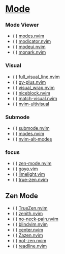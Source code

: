 # [Mode](https://yutkat.github.io/my-neovim-pluginlist/#mode)

### Mode Viewer

* ( ) [modes.nvim](https://github.com/mvllow/modes.nvim)
* ( ) [modicator.nvim](https://github.com/melkster/modicator.nvim)
* ( ) [modeui.nvim](https://github.com/doums/modeui.nvim)
* ( ) [monark.nvim](https://github.com/doums/monark.nvim)

### Visual

* ( ) [full_visual_line.nvim](https://github.com/0xAdk/full_visual_line.nvim)
* ( ) [gv-plus.nvim](https://github.com/coinator/gv-plus.nvim)
* ( ) [visual_wrap.nvim](https://github.com/bwintertkb/visual_wrap.nvim)
* ( ) [niceblock.nvim](https://github.com/bagohart/niceblock.nvim)
* ( ) [match-visual.nvim](https://github.com/aaron-p1/match-visual.nvim)
* ( ) [nvim-ultivisual](https://github.com/astaos/nvim-ultivisual)

### Submode

* ( ) [submode.nvim](https://github.com/pogyomo/submode.nvim)
* ( ) [modes.nvim](https://github.com/csd1100/modes.nvim)
* ( ) [nvim-alt-modes](https://github.com/ksk0/nvim-alt-modes)

### focus

* ( ) [zen-mode.nvim](https://github.com/folke/zen-mode.nvim)
* ( ) [goyo.vim](https://github.com/junegunn/goyo.vim)
* ( ) [limelight.vim](https://github.com/junegunn/limelight.vim)
* ( ) [true-zen.nvim](https://github.com/Pocco81/true-zen.nvim)

## Zen Mode

* ( ) [TrueZen.nvim](https://github.com/Pocco81/TrueZen.nvim)
* ( ) [zenith.nvim](https://github.com/woosaaahh/zenith.nvim)
* ( ) [no-neck-pain.nvim](https://github.com/shortcuts/no-neck-pain.nvim)
* ( ) [blindvim.nvim](https://github.com/shanytc/blindvim.nvim)
* ( ) [center.nvim](https://github.com/albenisolmos/center.nvim)
* ( ) [Zazen.nvim](https://github.com/Manas140/Zazen.nvim)
* ( ) [not-zen.nvim](https://github.com/catgoose/not-zen.nvim)
* ( ) [readline.nvim](https://github.com/hiberabyss/readline.nvim)
